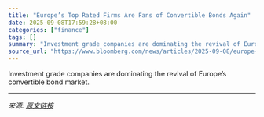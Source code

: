 ```yaml
---
title: "Europe’s Top Rated Firms Are Fans of Convertible Bonds Again"
date: 2025-09-08T17:59:28+08:00
categories: ["finance"]
tags: []
summary: "Investment grade companies are dominating the revival of Europe’s convertible bond market."
source_url: "https://www.bloomberg.com/news/articles/2025-09-08/europe-s-top-rated-firms-are-fans-of-convertible-bonds-again"
---
```


Investment grade companies are dominating the revival of Europe’s convertible bond market.

---

*来源: [原文链接](https://www.bloomberg.com/news/articles/2025-09-08/europe-s-top-rated-firms-are-fans-of-convertible-bonds-again)*
